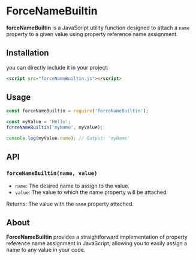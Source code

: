 # ForceNameBuiltin

**forceNameBuiltin** is a JavaScript utility function designed to attach a `name` property to a given value using property reference name assignment.

## Installation

you can directly include it in your project:

```html
<script src="forceNameBuiltin.js"></script>
```

## Usage

```javascript
const forceNameBuiltin = require('forceNameBuiltin');

const myValue = 'Hello';
forceNameBuiltin('myName', myValue);

console.log(myValue.name); // Output: 'myName'
```

## API

### `forceNameBuiltin(name, value)`

- `name`: The desired name to assign to the value.
- `value`: The value to which the name property will be attached.

Returns: The value with the `name` property attached.

## About

**ForceNameBuiltin** provides a straightforward implementation of property reference name assignment in JavaScript, allowing you to easily assign a name to any value in your code.
